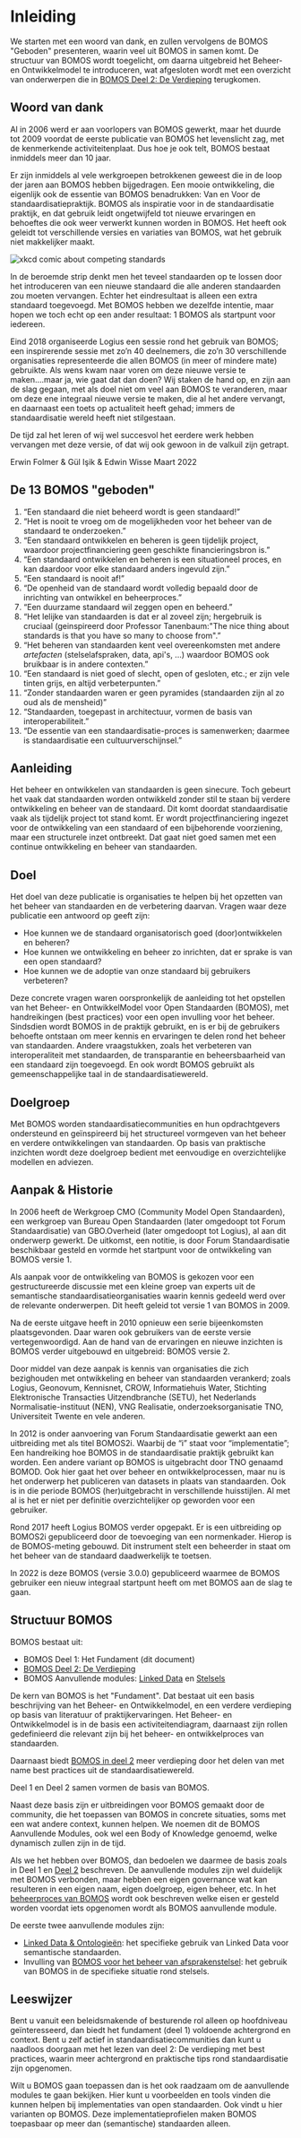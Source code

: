 # Inleiding

We starten met een woord van dank, en zullen vervolgens de BOMOS
"Geboden" presenteren, waarin veel uit BOMOS in samen komt. De
structuur van BOMOS wordt toegelicht, om daarna uitgebreid het Beheer-
en Ontwikkelmodel te introduceren, wat afgesloten wordt met een
overzicht van onderwerpen die in [BOMOS Deel 2: De
Verdieping](https://logius-standaarden.github.io/BOMOS-Verdieping)
terugkomen.

## Woord van dank

Al in 2006 werd er aan voorlopers van BOMOS gewerkt, maar het duurde
tot 2009 voordat de eerste publicatie van BOMOS het levenslicht zag,
met de kenmerkende activiteitenplaat. Dus hoe je ook telt, BOMOS
bestaat inmiddels meer dan 10 jaar.

Er zijn inmiddels al vele werkgroepen betrokkenen geweest die in de
loop der jaren aan BOMOS hebben bijgedragen. Een mooie ontwikkeling,
die eigenlijk ook de essentie van BOMOS benadrukken: Van en Voor de
standaardisatiepraktijk. BOMOS als inspiratie voor in de
standaardisatie praktijk, en dat gebruik leidt ongetwijfeld tot nieuwe
ervaringen en behoeftes die ook weer verwerkt kunnen worden in
BOMOS. Het heeft ook geleidt tot verschillende versies en variaties
van BOMOS, wat het gebruik niet makkelijker maakt.

![xkcd comic about competing standards](images/xkcd_standards.png "Strip over standaarden")

In de beroemde strip denkt men het teveel standaarden op te lossen
door het introduceren van een nieuwe standaard die alle anderen
standaarden zou moeten vervangen. Echter het eindresultaat is alleen
een extra standaard toegevoegd. Met BOMOS hebben we dezelfde intentie,
maar hopen we toch echt op een ander resultaat: 1 BOMOS als startpunt
voor iedereen.

Eind 2018 organiseerde Logius een sessie rond het gebruik van BOMOS;
een inspirerende sessie met zo’n 40 deelnemers, die zo’n 30
verschillende organisaties representeerde die allen BOMOS (in meer of
mindere mate) gebruikte. Als wens kwam naar voren om deze nieuwe
versie te maken….maar ja, wie gaat dat dan doen? Wij staken de hand
op, en zijn aan de slag gegaan, met als doel niet om veel aan BOMOS te
veranderen, maar om deze ene integraal nieuwe versie te maken, die al
het andere vervangt, en daarnaast een toets op actualiteit heeft
gehad; immers de standaardisatie wereld heeft niet stilgestaan.

De tijd zal het leren of wij wel succesvol het eerdere werk hebben
vervangen met deze versie, of dat wij ook gewoon in de valkuil zijn
getrapt.

Erwin Folmer & Gül Işik & Edwin Wisse
Maart 2022

## De 13 BOMOS "geboden"

1. “Een standaard die niet beheerd wordt is geen standaard!”
2. “Het is nooit te vroeg om de mogelijkheden voor het beheer van
    de standaard te onderzoeken.”
3. “Een standaard ontwikkelen en beheren is geen tijdelijk project,
    waardoor projectfinanciering geen geschikte financieringsbron is.”
4. “Een standaard ontwikkelen en beheren is een situationeel proces,
    en kan daardoor voor elke standaard anders ingevuld zijn.”
5. “Een standaard is nooit af!”
6. “De openheid van de standaard wordt volledig bepaald door de
    inrichting van ontwikkel en beheerproces.”
7. “Een duurzame standaard wil zeggen open en beheerd.”
8. “Het lelijke van standaarden is dat er al zoveel zijn; hergebruik
    is cruciaal (geinspireerd door Professor Tanenbaum:"The nice thing
    about standards is that you have so many to choose from".”
9. “Het beheren van standaarden kent veel overeenkomsten met andere
    _artefacten_ (stelselafspraken, data, api's, ...) waardoor BOMOS
    ook bruikbaar is in andere contexten.”
10. “Een standaard is niet goed of slecht, open of gesloten, etc.;
    er zijn vele tinten grijs, en altijd verbeterpunten.”
11. “Zonder standaarden waren er geen pyramides (standaarden zijn al
    zo oud als de mensheid)”
12. “Standaarden, toegepast in architectuur, vormen de basis van
    interoperabiliteit.”
13. “De essentie van een standaardisatie-proces is samenwerken; daarmee
    is standaardisatie een cultuurverschijnsel.”


## Aanleiding

Het beheer en ontwikkelen van standaarden is geen sinecure. Toch
gebeurt het vaak dat standaarden worden ontwikkeld zonder stil te
staan bij verdere ontwikkeling en beheer van de standaard. Dit komt
doordat standaardisatie vaak als tijdelijk project tot stand komt. Er
wordt projectfinanciering ingezet voor de ontwikkeling van een
standaard of een bijbehorende voorziening, maar een structurele inzet
ontbreekt. Dat gaat niet goed samen met een continue ontwikkeling en
beheer van standaarden.


## Doel

Het doel van deze publicatie is organisaties te helpen bij het
opzetten van het beheer van standaarden en de verbetering
daarvan. Vragen waar deze publicatie een antwoord op geeft zijn:

* Hoe kunnen we de standaard organisatorisch goed (door)ontwikkelen en beheren?
* Hoe kunnen we ontwikkeling en beheer zo inrichten, dat er sprake is van een open standaard?
* Hoe kunnen we de adoptie van onze standaard bij gebruikers verbeteren?

Deze concrete vragen waren oorspronkelijk de aanleiding tot het
opstellen van het Beheer- en OntwikkelModel voor Open Standaarden
(BOMOS), met handreikingen (best practices) voor een open invulling
voor het beheer. Sindsdien wordt BOMOS in de praktijk gebruikt, en is
er bij de gebruikers behoefte ontstaan om meer kennis en ervaringen te
delen rond het beheer van standaarden.  Andere vraagstukken, zoals het
verbeteren van interoperaliteit met standaarden, de transparantie en
beheersbaarheid van een standaard zijn toegevoegd. En ook wordt BOMOS
gebruikt als gemeenschappelijke taal in de standaardisatiewereld.

## Doelgroep

Met BOMOS worden standaardisatiecommunities en hun opdrachtgevers
ondersteund en geïnspireerd bij het structureel vormgeven van het
beheer en verdere ontwikkelingen van standaarden. Op basis van
praktische inzichten wordt deze doelgroep bedient met eenvoudige en
overzichtelijke modellen en adviezen.


## Aanpak & Historie

In 2006 heeft de Werkgroep CMO (Community Model Open Standaarden), een
werkgroep van Bureau Open Standaarden (later omgedoopt tot Forum
Standaardisatie) van GBO.Overheid (later omgedoopt tot Logius), al aan
dit onderwerp gewerkt. De uitkomst, een notitie, is door Forum
Standaardisatie beschikbaar gesteld en vormde het startpunt voor de
ontwikkeling van BOMOS versie 1.

Als aanpak voor de ontwikkeling van BOMOS is gekozen voor een
gestructureerde discussie met een kleine groep van experts uit de
semantische standaardisatieorganisaties waarin kennis gedeeld werd
over de relevante onderwerpen. Dit heeft geleid tot versie 1 van BOMOS
in 2009.

Na de eerste uitgave heeft in 2010 opnieuw een serie bijeenkomsten
plaatsgevonden. Daar waren ook gebruikers van de eerste versie
vertegenwoordigd. Aan de hand van de ervaringen en nieuwe inzichten is
BOMOS verder uitgebouwd en uitgebreid: BOMOS versie 2.

Door middel van deze aanpak is kennis van organisaties die zich
bezighouden met ontwikkeling en beheer van standaarden verankerd;
zoals Logius, Geonovum, Kennisnet, CROW, Informatiehuis Water,
Stichting Elektronische Transacties Uitzendbranche (SETU), het
Nederlands Normalisatie-instituut (NEN), VNG Realisatie,
onderzoeksorganisatie TNO, Universiteit Twente en vele anderen.

In 2012 is onder aanvoering van Forum Standaardisatie gewerkt aan een
uitbreiding met als titel BOMOS2i. Waarbij de “i” staat voor
“implementatie”; Een handreiking hoe BOMOS in de standaardisatie
praktijk gebruikt kan worden. Een andere variant op BOMOS is
uitgebracht door TNO genaamd BOMOD. Ook hier gaat het over beheer en
ontwikkelprocessen, maar nu is het onderwerp het publiceren van
datasets in plaats van standaarden. Ook is in die periode BOMOS
(her)uitgebracht in verschillende huisstijlen. Al met al is het er
niet per definitie overzichtelijker op geworden voor een gebruiker.

Rond 2017 heeft Logius BOMOS verder opgepakt. Er is een uitbreiding op
BOMOS2i gepubliceerd door de toevoeging van een normenkader. Hierop is
de BOMOS-meting gebouwd. Dit instrument stelt een beheerder in staat
om het beheer van de standaard daadwerkelijk te toetsen.

In 2022 is deze BOMOS (versie 3.0.0) gepubliceerd waarmee de BOMOS
gebruiker een nieuw integraal startpunt heeft om met BOMOS aan de slag
te gaan.

## Structuur BOMOS

BOMOS bestaat uit:
* BOMOS Deel 1: Het Fundament (dit document)
* [BOMOS Deel 2: De Verdieping](https://logius-standaarden.github.io/BOMOS-Verdieping)
* BOMOS Aanvullende modules: [Linked Data](https://logius-standaarden.github.io/BOMOS-LinkedData) en [Stelsels](https://logius-standaarden.github.io/BOMOS-Stelsels)

De kern van BOMOS is het "Fundament". Dat bestaat uit een basis
beschrijving van het Beheer- en Ontwikkelmodel, en een verdere
verdieping op basis van literatuur of praktijkervaringen.  Het Beheer-
en Ontwikkelmodel is in de basis een activiteitendiagram, daarnaast
zijn rollen gedefinieerd die relevant zijn bij het beheer- en
ontwikkelproces van standaarden.

Daarnaast biedt [BOMOS in deel 2](https://logius-standaarden.github.io/BOMOS-Verdieping) meer verdieping door het delen van met name best practices uit de standaardisatiewereld.

Deel 1 en Deel 2 samen vormen de basis van BOMOS.

Naast deze basis zijn er uitbreidingen voor BOMOS gemaakt door de
community, die het toepassen van BOMOS in concrete situaties, soms met
een wat andere context, kunnen helpen. We noemen dit de BOMOS
Aanvullende Modules, ook wel een Body of Knowledge genoemd, welke
dynamisch zullen zijn in de tijd.

Als we het hebben over BOMOS, dan bedoelen we daarmee de basis zoals
in Deel 1 en [Deel
2](https://logius-standaarden.github.io/BOMOS-Verdieping)
beschreven. De aanvullende modules zijn wel duidelijk met BOMOS
verbonden, maar hebben een eigen governance wat kan resulteren in een
eigen naam, eigen doelgroep, eigen beheer, etc. In het
[beheerproces van BOMOS](#het-beheer-en-ontwikkelmodel-onderwerpen-voor-ontwikkeling-en-beheer)
wordt ook beschreven welke eisen er gesteld worden voordat
iets opgenomen wordt als BOMOS aanvullende module.

 De eerste twee aanvullende modules zijn:
-	[Linked Data & Ontologieën](https://logius-standaarden.github.io/BOMOS-LinkedData):
  het specifieke gebruik van Linked Data voor semantische standaarden.
-	Invulling van [BOMOS voor het beheer van afsprakenstelsel](https://logius-standaarden.github.io/BOMOS-Stelsels): het gebruik van BOMOS in de specifieke situatie rond stelsels.

## Leeswijzer

Bent u vanuit een beleidsmakende of besturende rol alleen op
hoofdniveau geïnteresseerd, dan biedt het fundament (deel 1) voldoende
achtergrond en context. Bent u zelf actief in
standaardisatiecommunities dan kunt u naadloos doorgaan met het lezen
van deel 2: De verdieping met best practices, waarin meer achtergrond
en praktische tips rond standaardisatie zijn opgenomen.

Wilt u BOMOS gaan toepassen dan is het ook raadzaam om de aanvullende
modules te gaan bekijken. Hier kunt u voorbeelden en tools vinden die
kunnen helpen bij implementaties van open standaarden. Ook vindt u
hier varianten op BOMOS. Deze implementatieprofielen maken BOMOS
toepasbaar op meer dan (semantische) standaarden alleen.
